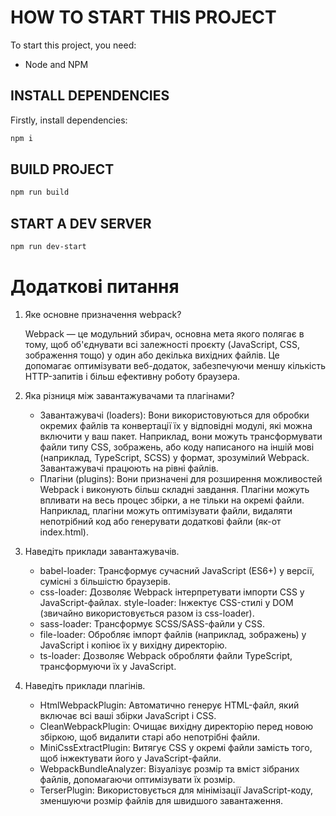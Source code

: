 # HOW TO START THIS PROJECT

To start this project, you need:

- Node and NPM

## INSTALL DEPENDENCIES

Firstly, install dependencies:

```sh
npm i
```

## BUILD PROJECT

```sh
npm run build
```

## START A DEV SERVER

```sh
npm run dev-start
```

# Додаткові питання

1. Яке основне призначення webpack?

   Webpack — це модульний збирач, основна мета якого полягає в тому, щоб об'єднувати всі залежності проєкту (JavaScript, CSS, зображення тощо) у один або декілька вихідних файлів. Це допомагає оптимізувати веб-додаток, забезпечуючи меншу кількість HTTP-запитів і більш ефективну роботу браузера.

2. Яка різниця між завантажувачами та плагінами?

   - Завантажувачі (loaders): Вони використовуються для обробки окремих файлів та конвертації їх у відповідні модулі, які можна включити у ваш пакет. Наприклад, вони можуть трансформувати файли типу CSS, зображень, або коду написаного на іншій мові (наприклад, TypeScript, SCSS) у формат, зрозумілий Webpack. Завантажувачі працюють на рівні файлів.
   - Плагіни (plugins): Вони призначені для розширення можливостей Webpack і виконують більш складні завдання. Плагіни можуть впливати на весь процес збірки, а не тільки на окремі файли. Наприклад, плагіни можуть оптимізувати файли, видаляти непотрібний код або генерувати додаткові файли (як-от index.html).

3. Наведіть приклади завантажувачів.
   - babel-loader: Трансформує сучасний JavaScript (ES6+) у версії, сумісні з більшістю браузерів.
   - css-loader: Дозволяє Webpack інтерпретувати імпорти CSS у JavaScript-файлах.
     style-loader: Інжектує CSS-стилі у DOM (звичайно використовується разом із css-loader).
   - sass-loader: Трансформує SCSS/SASS-файли у CSS.
   - file-loader: Обробляє імпорт файлів (наприклад, зображень) у JavaScript і копіює їх у вихідну директорію.
   - ts-loader: Дозволяє Webpack обробляти файли TypeScript, трансформуючи їх у JavaScript.
4. Наведіть приклади плагінів.
   - HtmlWebpackPlugin: Автоматично генерує HTML-файл, який включає всі ваші збірки JavaScript і CSS.
   - CleanWebpackPlugin: Очищає вихідну директорію перед новою збіркою, щоб видалити старі або непотрібні файли.
   - MiniCssExtractPlugin: Витягує CSS у окремі файли замість того, щоб інжектувати його у JavaScript-файли.
   - WebpackBundleAnalyzer: Візуалізує розмір та вміст зібраних файлів, допомагаючи оптимізувати їх розмір.
   - TerserPlugin: Використовується для мінімізації JavaScript-коду, зменшуючи розмір файлів для швидшого завантаження.
